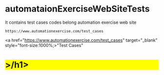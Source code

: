 # automataionExerciseWebSiteTests
It contains test cases codes belong  automation exercise web site

```
https://www.automationexercise.com/test_cases
```

<a href="https://www.automationexercise.com/test_cases" target="_blank" style="font-size:1000%;>"Test Cases"</a>
  <h1 " style="background-color:Yellow;" 
   style="color:Red">>/h1>                                                                                                          
                                                                                                            
                                                                                                            
